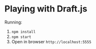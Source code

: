 # Playing with Draft.js

Running:

1. `npm install`
2. `npm start`
3. Open in browser `http://localhost:5555`
